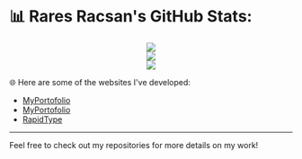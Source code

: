 # 📊 Rares Racsan's GitHub Stats:

<div align="center">
  <img src="https://github-readme-streak-stats.herokuapp.com/?user=RaresRacsan&theme=dark&hide_border=false" /><br/>
  <img src="https://github-readme-stats.vercel.app/api?username=RaresRacsan&theme=dark&hide_border=false&include_all_commits=false&count_private=false" /><br/>
  <img src="https://github-readme-stats.vercel.app/api/top-langs/?username=RaresRacsan&theme=dark&hide_border=false&include_all_commits=false&count_private=false&layout=compact" />
</div>

🌐 Here are some of the websites I've developed:

- <a href="https://raresracsan.github.io/" target="_blank">MyPortofolio</a>
- [MyPortofolio](https://raresracsan.github.io/)
- [RapidType](https://rapidtype.github.io/)

---

Feel free to check out my repositories for more details on my work!
